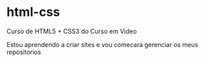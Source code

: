 # html-css
 Curso de HTML5 + CSS3 do Curso em Video

 Estou aprendendo a criar sites e vou comecara gerenciar os meus repositorios 
  
